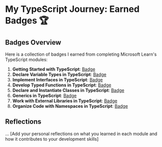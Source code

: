 # My TypeScript Journey: Earned Badges 🏆

## Badges Overview

Here is a collection of badges I earned from completing Microsoft Learn's TypeScript modules:

1. **Getting Started with TypeScript**: [Badge](https://learn.microsoft.com/api/achievements/share/en-us/montaana01/45AQ9D9K?sharingId=7AF9D01C3D18915E)
2. **Declare Variable Types in TypeScript**: [Badge](https://learn.microsoft.com/api/achievements/share/en-us/montaana01/8ALYMS5W?sharingId=7AF9D01C3D18915E)
3. **Implement Interfaces in TypeScript**: [Badge](https://learn.microsoft.com/api/achievements/share/en-us/montaana01/KLZW4RZB?sharingId=7AF9D01C3D18915E)
4. **Develop Typed Functions in TypeScript**: [Badge](badge-link)
5. **Declare and Instantiate Classes in TypeScript**: [Badge](badge-link)
6. **Generics in TypeScript**: [Badge](badge-link)
7. **Work with External Libraries in TypeScript**: [Badge](badge-link)
8. **Organize Code with Namespaces in TypeScript**: [Badge](badge-link)

## Reflections
...
[Add your personal reflections on what you learned in each module and how it contributes to your development skills]
